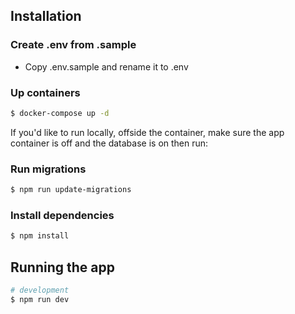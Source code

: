 ## Installation

### Create .env from .sample
- Copy .env.sample and rename it to .env

### Up containers

```bash
$ docker-compose up -d
```

If you'd like to run locally, offside the container, make sure the app container is off and the database is on then run:

### Run migrations

```bash
$ npm run update-migrations
```

### Install dependencies
```bash
$ npm install
```

## Running the app

```bash
# development
$ npm run dev
```
